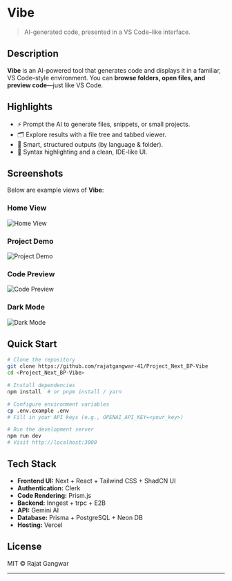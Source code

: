 # Vibe

> AI-generated code, presented in a VS Code–like interface.

## Description

**Vibe** is an AI-powered tool that generates code and displays it in a familiar, VS Code–style environment. You can **browse folders, open files, and preview code**—just like VS Code.

## Highlights

- ⚡️ Prompt the AI to generate files, snippets, or small projects.
- 🗂️ Explore results with a file tree and tabbed viewer.
- 🧠 Smart, structured outputs (by language & folder).
- 🎨 Syntax highlighting and a clean, IDE-like UI.

## Screenshots

Below are example views of **Vibe**:

### Home View

![Home View](https://rajatgangwar-vibe.vercel.app/home-view.png)

### Project Demo

![Project Demo](https://rajatgangwar-vibe.vercel.app/project-demo.png)

### Code Preview

![Code Preview](https://rajatgangwar-vibe.vercel.app/code-preview.png)

### Dark Mode

![Dark Mode](https://rajatgangwar-vibe.vercel.app/dark-mode.png)

## Quick Start

```bash
# Clone the repository
git clone https://github.com/rajatgangwar-41/Project_Next_BP-Vibe
cd <Project_Next_BP-Vibe>

# Install dependencies
npm install  # or pnpm install / yarn

# Configure environment variables
cp .env.example .env
# Fill in your API keys (e.g., OPENAI_API_KEY=<your_key>)

# Run the development server
npm run dev
# Visit http://localhost:3000
```

## Tech Stack

- **Frontend UI:** Next + React + Tailwind CSS + ShadCN UI
- **Authentication:** Clerk
- **Code Rendering:** Prism.js
- **Backend:** Inngest + trpc + E2B
- **API:** Gemini AI
- **Database:** Prisma + PostgreSQL + Neon DB
- **Hosting:** Vercel

## License

MIT © Rajat Gangwar

---
